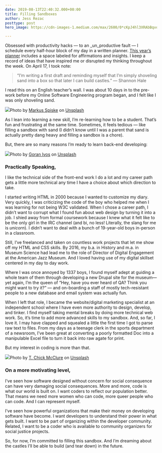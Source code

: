 ```yaml
---
date: 2019-08-13T22:40:32.000+00:00
title: Filling Sandboxes
author: Jess Rezac
posttype: post
hero_image: https://cdn-images-1.medium.com/max/2600/0*cKpJ4hl3XRAbBqvo

---
```

Obsessed with productivity hacks — to an _un_productive fault — I schedule every half-hour block of my day in a written planner. [This year’s planner](https://www.livewhaleplanner.com/) includes a space labeled for affirmations and insights. I keep a record of ideas that have inspired me or disrupted my thinking throughout the week. On April 17, I took note:

> “I’m writing a first draft and reminding myself that I’m simply shoveling sand into a box so that later I can build castles.” — Shannon Hale

I read this on an English teacher’s wall. I was about 10 days in to the pre-work before my Online Software Engineering program began, and I felt like I was only shoveling sand.

![](https://cdn-images-1.medium.com/max/2600/0*cKpJ4hl3XRAbBqvo)Photo by [Markus Spiske](https://unsplash.com/@markusspiske?utm_source=medium&utm_medium=referral) on [Unsplash](https://unsplash.com?utm_source=medium&utm_medium=referral)

As I lean into learning a new skill, I’m re-learning how to be a student. That’s fun and frustrating at the same time. Sometimes, it feels tedious — like filling a sandbox with sand (I didn’t know until I was a parent that sand is actually pretty dang heavy and filling a sandbox is a chore).

But, there are so many reasons I’m ready to learn back-end developing:

![](https://cdn-images-1.medium.com/max/1440/0*6B70XMItrXPfeoqj)Photo by [Goran Ivos](https://unsplash.com/@goran_ivos?utm_source=medium&utm_medium=referral) on [Unsplash](https://unsplash.com?utm_source=medium&utm_medium=referral)

### Practically Speaking,

I like the technical side of the front-end work I do a lot and my career path gets a little more technical any time I have a choice about which direction to take.

I started writing HTML in 2000 because I wanted to customize my diary. Very quickly, I was criticizing the code of the boy who helped me when I was learning for not being W3C validated. When I chose a career path, I didn’t want to corrupt what I found fun about web design by turning it into a job. I shied away from formal coursework because I knew what it felt like to be the only girl in the IRC channel (and bi, no less! Literally, the slang for me is _unicorn_). I didn’t want to deal with a bunch of 19-year-old boys in-person in a classroom.

Still, I’ve freelanced and taken on countless work projects that let me show off my HTML and CSS skills. By 2016, my b.a. in History and m.a. in Museum Science had lead me to the role of Director of Digital Engagement at the American Jazz Museum. And I loved having use of my digital skillset centered in my day to day work.

Where I was once annoyed by 1337 boys, I found myself adept at guiding a whole team of them through developing a new Drupal site for the museum— yet again, I’m the queen of “Hey, have you ever heard of QA? Think you might want to try it?” — and on-boarding a staff of mostly tech-resistant people to a new database and email system was actually fun.

When I left that role, I became the website/digital marketing specialist at an independent school where I have even more authority to design, develop, and tinker. I find myself taking mental breaks by doing more technical web work. So, it’s time to add more advanced skills to my sandbox. And, so far, I love it. I may have clapped and squealed a little the first time I got to parse raw text to files. From my days as a teenage clerk in the sports department of a newsroom, I’ve been great at converting a poorly formatted Doc into a manipulable Excel file to turn it back into raw agate for print.

But my interest in coding is more than that.

![](https://cdn-images-1.medium.com/max/1440/0*4Z1XEm4Ne4h4KZOJ)Photo by [T. Chick McClure](https://unsplash.com/@tchickmcclure?utm_source=medium&utm_medium=referral) on [Unsplash](https://unsplash.com?utm_source=medium&utm_medium=referral)

### On a more motivating level,

I’ve seen how software designed without concern for social consequence can have very damaging social consequences. More and more, code is what our world is built on. I want coders to reflect our population better. That means we need more women who can code, more queer people who can code. And I can represent myself.

I’ve seen how powerful organizations that make their money on developing software have become. I want developers to understand their power in what gets built. I want to be part of organizing within the developer community. Related, I want to be a coder who is available to community organizers for social justice projects.

So, for now, I’m committed to filling this sandbox. And I’m dreaming about the castles I’ll be able to build (and tear down) in the future.